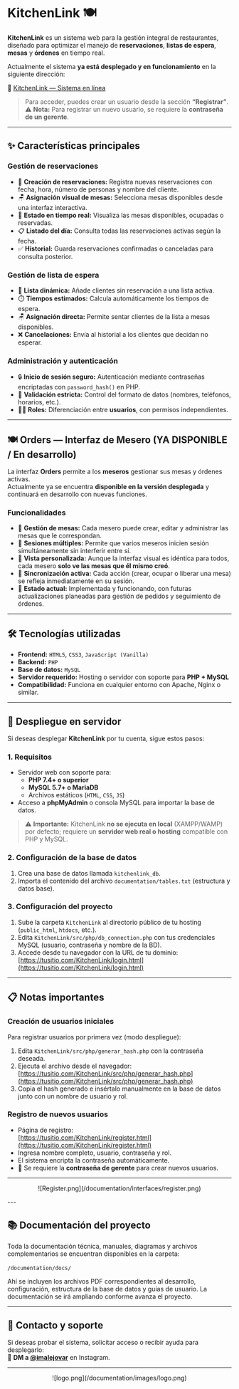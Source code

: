 # KitchenLink 🍽️

**KitchenLink** es un sistema web para la gestión integral de restaurantes, diseñado para optimizar el manejo de **reservaciones**, **listas de espera**, **mesas** y **órdenes** en tiempo real.  

Actualmente el sistema **ya está desplegado y en funcionamiento** en la siguiente dirección:

🔗 [KitchenLink — Sistema en línea](https://kitchenlink.host.adellya.my.id/KitchenLink/login.html)

> Para acceder, puedes crear un usuario desde la sección **“Registrar”**.  
> ⚠️ **Nota:** Para registrar un nuevo usuario, se requiere la **contraseña de un gerente**.  

---

## ✨ Características principales

### Gestión de reservaciones
- 📅 **Creación de reservaciones:** Registra nuevas reservaciones con fecha, hora, número de personas y nombre del cliente.  
- 🪑 **Asignación visual de mesas:** Selecciona mesas disponibles desde una interfaz interactiva.  
- 👀 **Estado en tiempo real:** Visualiza las mesas disponibles, ocupadas o reservadas.  
- 📋 **Listado del día:** Consulta todas las reservaciones activas según la fecha.  
- ✅ **Historial:** Guarda reservaciones confirmadas o canceladas para consulta posterior.

### Gestión de lista de espera
- 👥 **Lista dinámica:** Añade clientes sin reservación a una lista activa.  
- ⏱️ **Tiempos estimados:** Calcula automáticamente los tiempos de espera.  
- 🪑 **Asignación directa:** Permite sentar clientes de la lista a mesas disponibles.  
- ❌ **Cancelaciones:** Envía al historial a los clientes que decidan no esperar.

### Administración y autenticación
- 🔒 **Inicio de sesión seguro:** Autenticación mediante contraseñas encriptadas con `password_hash()` en PHP.  
- 🧩 **Validación estricta:** Control del formato de datos (nombres, teléfonos, horarios, etc.).  
- 👨‍💼 **Roles:** Diferenciación entre **usuarios**, con permisos independientes.

---

## 🍽️ Orders — Interfaz de Mesero (YA DISPONIBLE / En desarrollo)

La interfaz **Orders** permite a los **meseros** gestionar sus mesas y órdenes activas.  
Actualmente ya se encuentra **disponible en la versión desplegada** y continuará en desarrollo con nuevas funciones.

### Funcionalidades
- 🧾 **Gestión de mesas:** Cada mesero puede crear, editar y administrar las mesas que le correspondan.  
- 👥 **Sesiones múltiples:** Permite que varios meseros inicien sesión simultáneamente sin interferir entre sí.  
- 🔀 **Vista personalizada:** Aunque la interfaz visual es idéntica para todos, cada mesero **solo ve las mesas que él mismo creó**.  
- 💬 **Sincronización activa:** Cada acción (crear, ocupar o liberar una mesa) se refleja inmediatamente en su sesión.  
- 🚧 **Estado actual:** Implementada y funcionando, con futuras actualizaciones planeadas para gestión de pedidos y seguimiento de órdenes.

---

## 🛠️ Tecnologías utilizadas

- **Frontend:** `HTML5`, `CSS3`, `JavaScript (Vanilla)`  
- **Backend:** `PHP`  
- **Base de datos:** `MySQL`  
- **Servidor requerido:** Hosting o servidor con soporte para **PHP + MySQL**  
- **Compatibilidad:** Funciona en cualquier entorno con Apache, Nginx o similar.

---

## 🚀 Despliegue en servidor

Si deseas desplegar **KitchenLink** por tu cuenta, sigue estos pasos:

### 1. Requisitos
- Servidor web con soporte para:  
  - **PHP 7.4+ o superior**  
  - **MySQL 5.7+ o MariaDB**  
  - Archivos estáticos (`HTML`, `CSS`, `JS`)  
- Acceso a **phpMyAdmin** o consola MySQL para importar la base de datos.

> ⚠️ **Importante:** KitchenLink **no se ejecuta en local** (XAMPP/WAMP) por defecto; requiere un **servidor web real o hosting** compatible con PHP y MySQL.

### 2. Configuración de la base de datos
1. Crea una base de datos llamada `kitchenlink_db`.  
2. Importa el contenido del archivo `documentation/tables.txt` (estructura y datos base).

### 3. Configuración del proyecto
1. Sube la carpeta `KitchenLink` al directorio público de tu hosting (`public_html`, `htdocs`, etc.).  
2. Edita `KitchenLink/src/php/db_connection.php` con tus credenciales MySQL (usuario, contraseña y nombre de la BD).  
3. Accede desde tu navegador con la URL de tu dominio:  
[https://tusitio.com/KitchenLink/login.html](https://tusitio.com/KitchenLink/login.html)

---

## 📋 Notas importantes

### Creación de usuarios iniciales
Para registrar usuarios por primera vez (modo despliegue):  
1. Edita `KitchenLink/src/php/generar_hash.php` con la contraseña deseada.  
2. Ejecuta el archivo desde el navegador:  
[https://tusitio.com/KitchenLink/src/php/generar_hash.php](https://tusitio.com/KitchenLink/src/php/generar_hash.php)  
3. Copia el hash generado e insértalo manualmente en la base de datos junto con un nombre de usuario y rol.

### Registro de nuevos usuarios
- Página de registro:  
[https://tusitio.com/KitchenLink/register.html](https://tusitio.com/KitchenLink/register.html)  
- Ingresa nombre completo, usuario, contraseña y rol.  
- El sistema encripta la contraseña automáticamente.  
- 🔑 Se requiere la **contraseña de gerente** para crear nuevos usuarios.

---
<p align="center">
![Register.png](/documentation/interfaces/register.png)
</p>
---

## 📚 Documentación del proyecto

Toda la documentación técnica, manuales, diagramas y archivos complementarios se encuentran disponibles en la carpeta:  

`/documentation/docs/`  

Ahí se incluyen los archivos PDF correspondientes al desarrollo, configuración, estructura de la base de datos y guías de usuario. La documentación se irá ampliando conforme avanza el proyecto.

---

## 💬 Contacto y soporte

Si deseas probar el sistema, solicitar acceso o recibir ayuda para desplegarlo:  
📩 **DM a [@imalejovar](https://www.instagram.com/imalejovar)** en Instagram.

---
<p align="center">
![logo.png](/documentation/images/logo.png)
</p>
